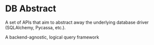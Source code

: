 # DB Abstract

A set of APIs that aim to abstract away the underlying database driver (SQLAlchemy, Pycassa, etc.).


A backend-agnostic, logical query framework